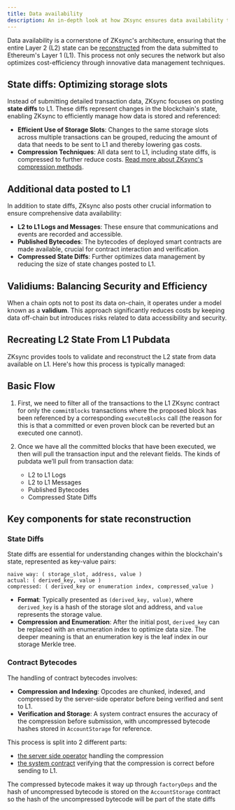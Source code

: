 ```yaml
---
title: Data availability
description: An in-depth look at how ZKsync ensures data availability through state diffs and compresses data to optimize L1 submissions, plus tools for reconstructing L2 state from L1 public data.
---
```


Data availability is a cornerstone of ZKsync's architecture,
ensuring that the entire Layer 2 (L2) state can be
[reconstructed](https://github.com/matter-labs/zksync-era/blob/main/docs/src/specs/data_availability/reconstruction.md)
from the data submitted to Ethereum's Layer 1 (L1).
This process not only secures the network but also optimizes cost-efficiency through innovative data management techniques.

## State diffs: Optimizing storage slots

Instead of submitting detailed transaction data, ZKsync focuses on posting **state diffs** to L1.
These diffs represent changes in the blockchain's state, enabling ZKsync to efficiently manage how data is stored and referenced:

- **Efficient Use of Storage Slots**: Changes to the same storage slots across multiple transactions can be grouped,
  reducing the amount of data that needs to be sent to L1 and thereby lowering gas costs.
- **Compression Techniques**: All data sent to L1, including state diffs, is compressed to further reduce costs.
  [Read more about ZKsync's compression methods](https://github.com/matter-labs/zksync-era/blob/main/docs/src/specs/data_availability/compression.md).

## Additional data posted to L1

In addition to state diffs, ZKsync also posts other crucial information to ensure comprehensive data availability:

- **L2 to L1 Logs and Messages**: These ensure that communications and events are recorded and accessible.
- **Published Bytecodes**: The bytecodes of deployed smart contracts are made available, crucial for contract interaction and verification.
- **Compressed State Diffs**: Further optimizes data management by reducing the size of state changes posted to L1.

## Validiums: Balancing Security and Efficiency

When a chain opts not to post its data on-chain, it operates under a model known as a **validium**.
This approach significantly reduces costs by keeping data off-chain but introduces risks related to data accessibility and security.

## Recreating L2 State From L1 Pubdata

ZKsync provides tools to validate and reconstruct the L2 state from data available on L1. Here's how this process is typically managed:

## Basic Flow

1. First, we need to filter all of the transactions to the L1 ZKsync contract for only the `commitBlocks` transactions
where the proposed block has been referenced by a corresponding `executeBlocks` call
(the reason for this is that a committed or even proven block can be reverted but an executed one cannot).

2. Once we have all the committed blocks that have been executed, we then will pull the transaction input and the relevant fields.
The kinds of pubdata we’ll pull from transaction data:
      - L2 to L1 Logs
      - L2 to L1 Messages
      - Published Bytecodes
      - Compressed State Diffs

## Key components for state reconstruction

### State Diffs

State diffs are essential for understanding changes within the blockchain's state, represented as key-value pairs:

```text
naive way: ( storage_slot, address, value )
actual: ( derived_key, value )
compressed: ( derived_key or enumeration index, compressed_value )
```

- **Format**: Typically presented as `(derived_key, value)`,
where `derived_key` is a hash of the storage slot and address, and `value` represents the storage value.
- **Compression and Enumeration**: After the initial post, `derived_key` can be replaced with an enumeration index to optimize data size.
The deeper meaning is that an enumeration key is the leaf index in our storage Merkle tree.

### Contract Bytecodes

The handling of contract bytecodes involves:

- **Compression and Indexing**: Opcodes are chunked, indexed, and compressed by the server-side operator before being verified and sent to L1.
- **Verification and Storage**: A system contract ensures the accuracy of the compression before submission,
with uncompressed bytecode hashes stored in `AccountStorage` for reference.

This process is split into 2 different parts:

- [the server side operator](https://github.com/matter-labs/zksync-era/blob/main/core/lib/basic_types/src/bytecode.rs#L55) handling the compression
- [the system contract](https://github.com/matter-labs/era-contracts/blob/main/system-contracts/contracts/Compressor.sol#L42)
verifying that the compression is correct before sending to L1.

The compressed bytecode makes it way up through `factoryDeps` and the hash of uncompressed bytecode is stored on the `AccountStorage` contract
so the hash of the uncompressed bytecode will be part of the state diffs
